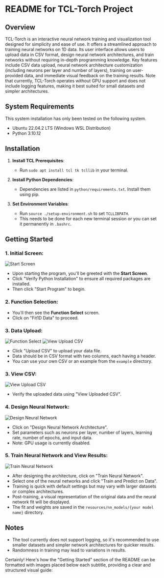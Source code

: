 # README for TCL-Torch Project

## Overview
TCL-Torch is an interactive neural network training and visualization tool designed for simplicity and ease of use. It offers a streamlined approach to training neural networks on 1D data. Its user interface allows users to upload data in CSV format, design neural network architectures, and train networks without requiring in-depth programming knowledge. Key features include CSV data upload, neural network architecture customization (including neurons per layer and number of layers), training on user-provided data, and immediate visual feedback on the training results. Note that currently, TCL-Torch operates without GPU support and does not include logging features, making it best suited for small datasets and simpler architectures.

## System Requirements
This system installation has only been tested on the following system. 
- Ubuntu 22.04.2 LTS (Windows WSL Distribution)
- Python 3.10.12

## Installation
1. **Install TCL Prerequisites**: 
   - Run `sudo apt install tcl tk tcllib` in your terminal.

2. **Install Python Dependencies**: 
   - Dependencies are listed in `python/requirements.txt`. Install them using pip.

3. **Set Environment Variables**: 
   - Run `source ./setup-environment.sh` to set `TCLLIBPATH`.
   - This needs to be done for each new terminal session or you can set it permanently in `.bashrc`.

## Getting Started
### 1. **Initial Screen**:
![Start Screen](images/readme/start_screen.png)
   - Upon starting the program, you'll be greeted with the **Start Screen**.
   - Click "Verify Python Installation" to ensure all required packages are installed.
   - Then click "Start Program" to begin.

### 2. **Function Selection**:
   - You'll then see the **Function Select** screen.
   - Click on "Fit1D Data" to proceed.

### 3. **Data Upload**:
![Function Select](images/readme/function_select.png)
![View Upload CSV](images/readme/upload_csv.png)
   - Click "Upload CSV" to upload your data file.
   - Data should be in CSV format with two columns, each having a header.
   - You can use your own CSV or an example from the `example` directory.
### 3. **View CSV**:
![View Upload CSV](images/readme/view_upload_csv.png)
   - Verify the uploaded data using "View Uploaded CSV".

### 4. **Design Neural Network**:
![Design Neural Network](images/readme/design_neural_network.png)
   - Click on "Design Neural Network Architecture".
   - Set parameters such as neurons per layer, number of layers, learning rate, number of epochs, and input data.
   - Note: GPU usage is currently disabled.

### 5. **Train Neural Network and View Results**:
![Train Neural Network](images/readme/fit_neural_network.png)
   - After designing the architecture, click on "Train Neural Network".
   - Select one of the neural networks and click "Train and Predict on Data".
   - Training is quick with default settings but may vary with larger datasets or complex architectures.
   - Post-training, a visual representation of the original data and the neural network fit will be displayed.
   - The fit and weights are saved in the `resources/nn_models/{your model name}` directory.

## Notes
- The tool currently does not support logging, so it's recommended to use smaller datasets and simpler network architectures for quicker results.
- Randomness in training may lead to variations in results.


Certainly! Here's how the "Getting Started" section of the README can be formatted with images placed below each subtitle, providing a clear and structured visual guide:

